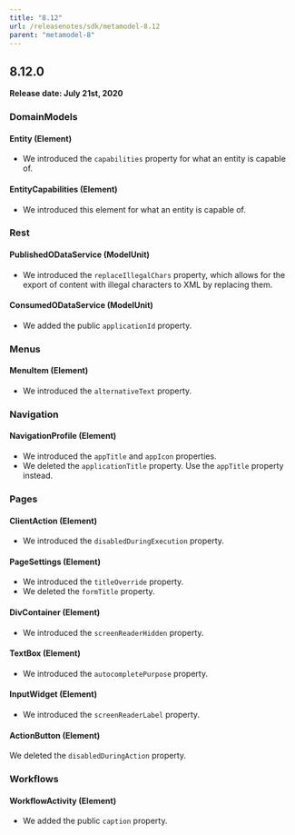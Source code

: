 ```yaml
---
title: "8.12"
url: /releasenotes/sdk/metamodel-8.12
parent: "metamodel-8"
---
```


## 8.12.0

**Release date: July 21st, 2020**

### DomainModels

#### Entity (Element)

* We introduced the `capabilities` property for what an entity is capable of.

#### EntityCapabilities (Element)

* We introduced this element for what an entity is capable of.

### Rest

#### PublishedODataService (ModelUnit)

* We introduced the `replaceIllegalChars` property, which allows for the export of content with illegal characters to XML by replacing them.

#### ConsumedODataService (ModelUnit)

* We added the public `applicationId` property.

### Menus

#### MenuItem (Element)

* We introduced the `alternativeText` property.

### Navigation

#### NavigationProfile (Element)

* We introduced the `appTitle` and `appIcon` properties.
* We deleted the `applicationTitle` property. Use the `appTitle` property instead.

### Pages

#### ClientAction (Element)

* We introduced the `disabledDuringExecution` property.

#### PageSettings (Element)

* We introduced the `titleOverride` property.
* We deleted the `formTitle` property.

#### DivContainer (Element)

* We introduced the `screenReaderHidden` property.

#### TextBox (Element)

* We introduced the `autocompletePurpose` property.

#### InputWidget (Element)

* We introduced the `screenReaderLabel` property.

#### ActionButton (Element)

We deleted the `disabledDuringAction` property.

### Workflows

#### WorkflowActivity (Element)

* We added the public `caption` property.
